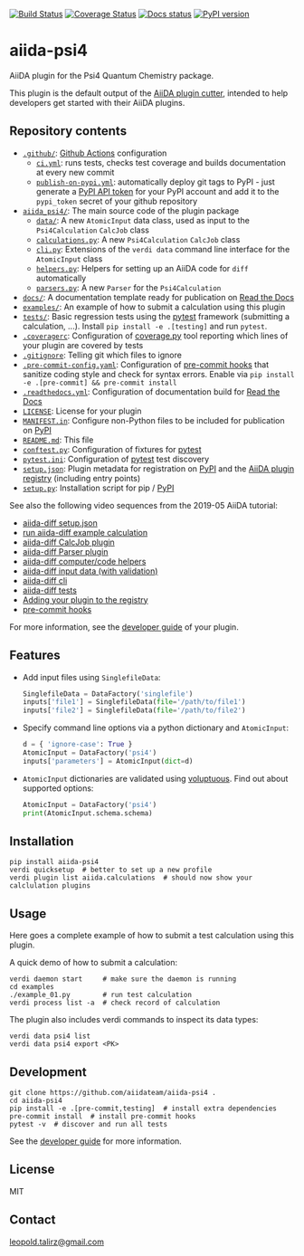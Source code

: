 [![Build Status](https://github.com/aiidateam/aiida-psi4/workflows/ci/badge.svg?branch=master)](https://github.com/aiidateam/aiida-psi4/actions)
[![Coverage Status](https://coveralls.io/repos/github/aiidateam/aiida-psi4/badge.svg?branch=master)](https://coveralls.io/github/aiidateam/aiida-psi4?branch=master)
[![Docs status](https://readthedocs.org/projects/aiida-psi4/badge)](http://aiida-psi4.readthedocs.io/)
[![PyPI version](https://badge.fury.io/py/aiida-psi4.svg)](https://badge.fury.io/py/aiida-psi4)

# aiida-psi4

AiiDA plugin for the Psi4 Quantum Chemistry package.

This plugin is the default output of the
[AiiDA plugin cutter](https://github.com/aiidateam/aiida-plugin-cutter),
intended to help developers get started with their AiiDA plugins.

## Repository contents

* [`.github/`](.github/): [Github Actions](https://github.com/features/actions) configuration
  * [`ci.yml`](.github/workflows/ci.yml): runs tests, checks test coverage and builds documentation at every new commit
  * [`publish-on-pypi.yml`](.github/workflows/publish-on-pypi.yml): automatically deploy git tags to PyPI - just generate a [PyPI API token](https://pypi.org/help/#apitoken) for your PyPI account and add it to the `pypi_token` secret of your github repository
* [`aiida_psi4/`](aiida_psi4/): The main source code of the plugin package
  * [`data/`](aiida_psi4/data/): A new `AtomicInput` data class, used as input to the `Psi4Calculation` `CalcJob` class
  * [`calculations.py`](aiida_psi4/calculations.py): A new `Psi4Calculation` `CalcJob` class
  * [`cli.py`](aiida_psi4/cli.py): Extensions of the `verdi data` command line interface for the `AtomicInput` class
  * [`helpers.py`](aiida_psi4/helpers.py): Helpers for setting up an AiiDA code for `diff` automatically
  * [`parsers.py`](aiida_psi4/parsers.py): A new `Parser` for the `Psi4Calculation`
* [`docs/`](docs/): A documentation template ready for publication on [Read the Docs](http://aiida-diff.readthedocs.io/en/latest/)
* [`examples/`](examples/): An example of how to submit a calculation using this plugin
* [`tests/`](tests/): Basic regression tests using the [pytest](https://docs.pytest.org/en/latest/) framework (submitting a calculation, ...). Install `pip install -e .[testing]` and run `pytest`.
* [`.coveragerc`](.coveragerc): Configuration of [coverage.py](https://coverage.readthedocs.io/en/latest) tool reporting which lines of your plugin are covered by tests
* [`.gitignore`](.gitignore): Telling git which files to ignore
* [`.pre-commit-config.yaml`](.pre-commit-config.yaml): Configuration of [pre-commit hooks](https://pre-commit.com/) that sanitize coding style and check for syntax errors. Enable via `pip install -e .[pre-commit] && pre-commit install`
* [`.readthedocs.yml`](.readthedocs.yml): Configuration of documentation build for [Read the Docs](https://readthedocs.org/)
* [`LICENSE`](LICENSE): License for your plugin
* [`MANIFEST.in`](MANIFEST.in): Configure non-Python files to be included for publication on [PyPI](https://pypi.org/)
* [`README.md`](README.md): This file
* [`conftest.py`](conftest.py): Configuration of fixtures for [pytest](https://docs.pytest.org/en/latest/)
* [`pytest.ini`](pytest.ini): Configuration of [pytest](https://docs.pytest.org/en/latest/) test discovery
* [`setup.json`](setup.json): Plugin metadata for registration on [PyPI](https://pypi.org/) and the [AiiDA plugin registry](https://aiidateam.github.io/aiida-registry/) (including entry points)
* [`setup.py`](setup.py): Installation script for pip / [PyPI](https://pypi.org/)


See also the following video sequences from the 2019-05 AiiDA tutorial:

 * [aiida-diff setup.json](https://www.youtube.com/watch?v=2CxiuiA1uVs&t=240s)
 * [run aiida-diff example calculation](https://www.youtube.com/watch?v=2CxiuiA1uVs&t=403s)
 * [aiida-diff CalcJob plugin](https://www.youtube.com/watch?v=2CxiuiA1uVs&t=685s)
 * [aiida-diff Parser plugin](https://www.youtube.com/watch?v=2CxiuiA1uVs&t=936s)
 * [aiida-diff computer/code helpers](https://www.youtube.com/watch?v=2CxiuiA1uVs&t=1238s)
 * [aiida-diff input data (with validation)](https://www.youtube.com/watch?v=2CxiuiA1uVs&t=1353s)
 * [aiida-diff cli](https://www.youtube.com/watch?v=2CxiuiA1uVs&t=1621s)
 * [aiida-diff tests](https://www.youtube.com/watch?v=2CxiuiA1uVs&t=1931s)
 * [Adding your plugin to the registry](https://www.youtube.com/watch?v=760O2lDB-TM&t=112s)
 * [pre-commit hooks](https://www.youtube.com/watch?v=760O2lDB-TM&t=333s)

For more information, see the [developer guide](https://aiida-diff.readthedocs.io/en/latest/developer_guide) of your plugin.


## Features

 * Add input files using `SinglefileData`:
   ```python
   SinglefileData = DataFactory('singlefile')
   inputs['file1'] = SinglefileData(file='/path/to/file1')
   inputs['file2'] = SinglefileData(file='/path/to/file2')
   ```

 * Specify command line options via a python dictionary and `AtomicInput`:
   ```python
   d = { 'ignore-case': True }
   AtomicInput = DataFactory('psi4')
   inputs['parameters'] = AtomicInput(dict=d)
   ```

 * `AtomicInput` dictionaries are validated using [voluptuous](https://github.com/alecthomas/voluptuous).
   Find out about supported options:
   ```python
   AtomicInput = DataFactory('psi4')
   print(AtomicInput.schema.schema)
   ```

## Installation

```shell
pip install aiida-psi4
verdi quicksetup  # better to set up a new profile
verdi plugin list aiida.calculations  # should now show your calclulation plugins
```


## Usage

Here goes a complete example of how to submit a test calculation using this plugin.

A quick demo of how to submit a calculation:
```shell
verdi daemon start     # make sure the daemon is running
cd examples
./example_01.py        # run test calculation
verdi process list -a  # check record of calculation
```

The plugin also includes verdi commands to inspect its data types:
```shell
verdi data psi4 list
verdi data psi4 export <PK>
```

## Development

```shell
git clone https://github.com/aiidateam/aiida-psi4 .
cd aiida-psi4
pip install -e .[pre-commit,testing]  # install extra dependencies
pre-commit install  # install pre-commit hooks
pytest -v  # discover and run all tests
```

See the [developer guide](http://aiida-psi4.readthedocs.io/en/latest/developer_guide/index.html) for more information.

## License

MIT
## Contact

leopold.talirz@gmail.com
